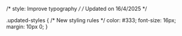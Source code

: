/* style: Improve typography */
/* Updated on 16/4/2025 */

.updated-styles {
  /* New styling rules */
  color: #333;
  font-size: 16px;
  margin: 10px 0;
}
